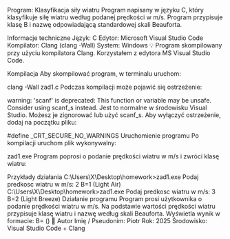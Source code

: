 Program: Klasyfikacja siły wiatru
Program napisany w języku C, który klasyfikuje siłę wiatru według podanej prędkości w m/s. Program przypisuje klasę B i nazwę odpowiadającą standardowej skali Beauforta.

Informacje techniczne
Język: C
Edytor: Microsoft Visual Studio Code
Kompilator: Clang (clang -Wall)
System: Windows
💡 Program skompilowany przy użyciu kompilatora Clang. Korzystałem z edytora MS Visual Studio Code.

Kompilacja
Aby skompilować program, w terminalu uruchom:

clang -Wall zad1.c
Podczas kompilacji może pojawić się ostrzeżenie:

warning: 'scanf' is deprecated: This function or variable may be unsafe. Consider using scanf_s instead.
Jest to normalne w środowisku Visual Studio. Możesz je zignorować lub użyć scanf_s. Aby wyłączyć ostrzeżenie, dodaj na początku pliku:

#define _CRT_SECURE_NO_WARNINGS
Uruchomienie programu
Po kompilacji uruchom plik wykonywalny:

zad1.exe
Program poprosi o podanie prędkości wiatru w m/s i zwróci klasę wiatru:

Przykłady działania
C:\Users\X\Desktop\homework>zad1.exe
Podaj predkosc wiatru w m/s: 2
B=1 (Light Air)
C:\Users\X\Desktop\homework>zad1.exe
Podaj predkosc wiatru w m/s: 3
B=2 (Light Breeze)
Działanie programu
Program prosi użytkownika o podanie prędkości wiatru w m/s.
Na podstawie wartości prędkości wiatru przypisuje klasę wiatru i nazwę według skali Beauforta.
Wyświetla wynik w formacie:
B=<klasa> (<nazwa>)
👤 Autor
Imię / Pseudonim: Piotr
Rok: 2025
Środowisko: Visual Studio Code + Clang


